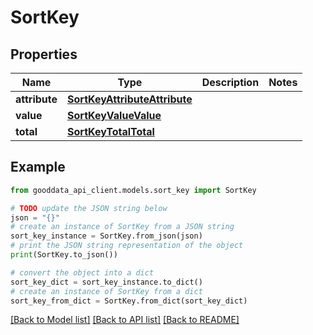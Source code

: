 # SortKey


## Properties

Name | Type | Description | Notes
------------ | ------------- | ------------- | -------------
**attribute** | [**SortKeyAttributeAttribute**](SortKeyAttributeAttribute.md) |  | 
**value** | [**SortKeyValueValue**](SortKeyValueValue.md) |  | 
**total** | [**SortKeyTotalTotal**](SortKeyTotalTotal.md) |  | 

## Example

```python
from gooddata_api_client.models.sort_key import SortKey

# TODO update the JSON string below
json = "{}"
# create an instance of SortKey from a JSON string
sort_key_instance = SortKey.from_json(json)
# print the JSON string representation of the object
print(SortKey.to_json())

# convert the object into a dict
sort_key_dict = sort_key_instance.to_dict()
# create an instance of SortKey from a dict
sort_key_from_dict = SortKey.from_dict(sort_key_dict)
```
[[Back to Model list]](../README.md#documentation-for-models) [[Back to API list]](../README.md#documentation-for-api-endpoints) [[Back to README]](../README.md)


